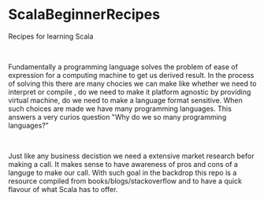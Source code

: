 <h1>ScalaBeginnerRecipes</h1>
<p> Recipes for learning Scala </p>
</br></hr>
<p> Fundamentally a programming language solves the problem of ease of expression for a computing machine to get us derived result. 
In the process of solving this there are many chocies we can make like whether we need to interpret or compile , 
do we need to make it platform agnostic by providing virtual machine, do we need to make a language format sensitive. 
When such choices are made we have many programming languages. This answers a very curios question "Why do we so many programming languages?"
</p> 
</br>
<p> Just like any business decistion we need a extensive market research befor making a call. It makes sense to have awareness of pros and cons of a languge to make our call. 
With such goal in the backdrop this repo is a resource compiled from books/blogs/stackoverflow and to have a quick flavour of what Scala has to offer. </p>
